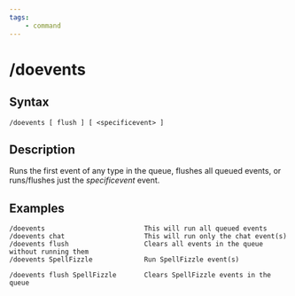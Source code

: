 ```yaml
---
tags:
    - command
---
```

# /doevents

## Syntax
<!--cmd-syntax-start-->
```eqcommand
/doevents [ flush ] [ <specificevent> ]
```
<!--cmd-syntax-end-->

## Description
<!--cmd-desc-start-->
Runs the first event of any type in the queue, flushes all queued events, or runs/flushes just the _specificevent_ event.
<!--cmd-desc-end-->
## Examples

```text
/doevents                         This will run all queued events
/doevents chat                    This will run only the chat event(s) 
/doevents flush                   Clears all events in the queue without running them
/doevents SpellFizzle             Run SpellFizzle event(s)

/doevents flush SpellFizzle       Clears SpellFizzle events in the queue
```
